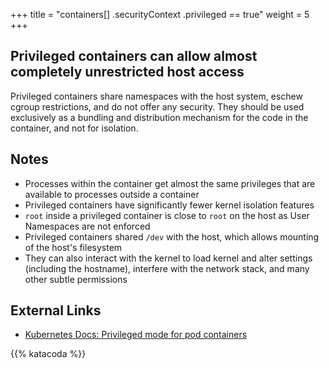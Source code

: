 +++
title = "containers[] .securityContext .privileged == true"
weight = 5
+++

## Privileged containers can allow almost completely unrestricted host access

Privileged containers share namespaces with the host system, eschew cgroup restrictions, and do not offer any security. They should be used exclusively as a bundling and distribution mechanism for the code in the container, and not for isolation.

## Notes

- Processes within the container get almost the same privileges that are available to processes outside a container
- Privileged containers have significantly fewer kernel isolation features
- `root` inside a privileged container is close to `root` on the host as User Namespaces are not enforced 
- Privileged containers shared `/dev` with the host, which allows mounting of the host's filesystem
- They can also interact with the kernel to load kernel and alter settings (including the hostname), interfere with the network stack, and many other subtle permissions

## External Links

- [Kubernetes Docs: Privileged mode for pod containers](https://kubernetes.io/docs/concepts/workloads/pods/pod/#privileged-mode-for-pod-containers)


{{% katacoda %}}
